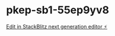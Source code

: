 # pkep-sb1-55ep9yv8

[Edit in StackBlitz next generation editor ⚡️](https://stackblitz.com/~/github.com/aadityadar/pkep-sb1-55ep9yv8)